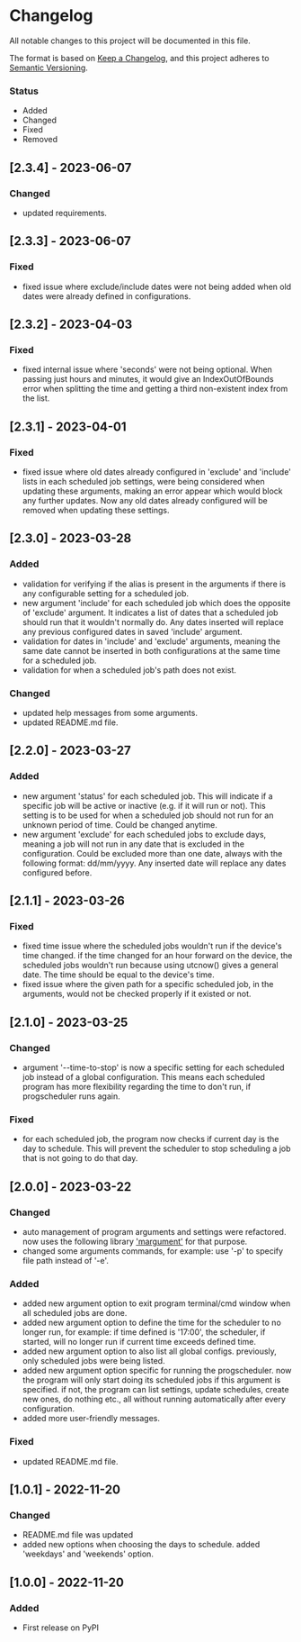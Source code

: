 # Changelog

All notable changes to this project will be documented in this file.

The format is based on [Keep a Changelog](https://keepachangelog.com/en/1.0.0/),
and this project adheres to [Semantic Versioning](https://semver.org/spec/v2.0.0.html).

### Status
- Added
- Changed
- Fixed
- Removed

## [2.3.4] - 2023-06-07

### Changed
- updated requirements.

## [2.3.3] - 2023-06-07

### Fixed
- fixed issue where exclude/include dates were not being added when old dates were already defined in configurations.

## [2.3.2] - 2023-04-03

### Fixed
- fixed internal issue where 'seconds' were not being optional. When passing just hours and minutes, it would give an IndexOutOfBounds error when splitting the time and getting a third non-existent index from the list.

## [2.3.1] - 2023-04-01

### Fixed
- fixed issue where old dates already configured in 'exclude' and 'include' lists in each scheduled job settings, were being considered when updating these arguments, making an error appear which would block any further updates. Now any old dates already configured will be removed when updating these settings.

## [2.3.0] - 2023-03-28

### Added
- validation for verifying if the alias is present in the arguments if there is any configurable setting for a scheduled job.
- new argument 'include' for each scheduled job which does the opposite of 'exclude' argument. It indicates a list of dates that a scheduled job should run that it wouldn't normally do. Any dates inserted will replace any previous configured dates in saved 'include' argument.
- validation for dates in 'include' and 'exclude' arguments, meaning the same date cannot be inserted in both configurations at the same time for a scheduled job.
- validation for when a scheduled job's path does not exist.

### Changed
- updated help messages from some arguments.
- updated README.md file.

## [2.2.0] - 2023-03-27

### Added
- new argument 'status' for each scheduled job. This will indicate if a specific job will be active or inactive (e.g. if it will run or not). This setting is to be used for when a scheduled job should not run for an unknown period of time. Could be changed anytime.
- new argument 'exclude' for each scheduled jobs to exclude days, meaning a job will not run in any date that is excluded in the configuration. Could be excluded more than one date, always with the following format: dd/mm/yyyy. Any inserted date will replace any dates configured before.

## [2.1.1] - 2023-03-26

### Fixed
- fixed time issue where the scheduled jobs wouldn't run if the device's time changed. if the time changed for an hour forward on the device, the scheduled jobs wouldn't run because using utcnow() gives a general date. The time should be equal to the device's time.
- fixed issue where the given path for a specific scheduled job, in the arguments, would not be checked properly if it existed or not.

## [2.1.0] - 2023-03-25

### Changed
- argument '--time-to-stop' is now a specific setting for each scheduled job instead of a global configuration. This means each scheduled program has more flexibility regarding the time to don't run, if progscheduler runs again.

### Fixed
- for each scheduled job, the program now checks if current day is the day to schedule. This will prevent the scheduler to stop scheduling a job that is not going to do that day.

## [2.0.0] - 2023-03-22

### Changed
- auto management of program arguments and settings were refactored. now uses the following library ['margument'](https://pypi.org/project/margument/) for that purpose.
- changed some arguments commands, for example: use '-p' to specify file path instead of '-e'.

### Added
- added new argument option to exit program terminal/cmd window when all scheduled jobs are done.
- added new argument option to define the time for the scheduler to no longer run, for example: if time defined is '17:00', the scheduler, if started, will no longer run if current time exceeds defined time.
- added new argument option to also list all global configs. previously, only scheduled jobs were being listed.
- added new argument option specific for running the progscheduler. now the program will only start doing its scheduled jobs if this argument is specified. if not, the program can list settings, update schedules, create new ones, do nothing etc., all without running automatically after every configuration.
- added more user-friendly messages.

### Fixed
- updated README.md file.

## [1.0.1] - 2022-11-20

### Changed
- README.md file was updated
- added new options when choosing the days to schedule. added 'weekdays' and 'weekends' option.

## [1.0.0] - 2022-11-20

### Added
- First release on PyPI